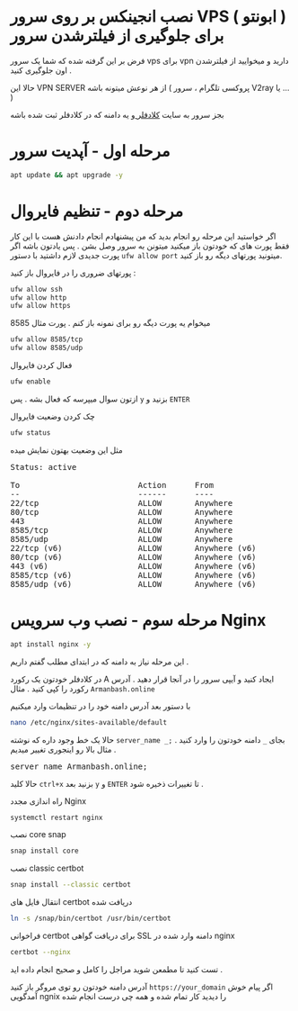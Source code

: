 # نصب انجینکس بر روی سرور VPS ( ابونتو ) برای جلوگیری از فیلترشدن سرور
فرض بر این گرفته شده که شما یک سرور vps برای vpn دارید و میخوایید از فیلترشدن اون جلوگیری کنید . 

حالا این VPN SERVER از هر نوعش میتونه باشه ( پروکسی تلگرام ، سرور V2ray یا ... )

بجز سرور به سایت <a href="https://cloudfale.com" target="_blank"> کلادفلر </a>و یه دامنه که در کلادفلر ثبت شده باشه 

# مرحله اول - آپدیت سرور

```bash
apt update && apt upgrade -y
```

# مرحله دوم - تنظیم فایروال
اگر خواستید این مرحله رو انجام بدید که من پیشنهادم انجام دادنش هست با این کار فقط پورت های که خودتون باز میکنید میتونن به سرور وصل بشن . پس یادتون باشه اگر پورت جدیدی لازم داشتید با دستور `ufw allow port` میتونید پورتهای دیگه رو باز کنید.

پورتهای ضروری را در فایروال باز کنید :

```bash
ufw allow ssh
ufw allow http
ufw allow https
```

میخوام یه پورت دیگه رو برای نمونه باز کنم . پورت مثال 8585
```bash
ufw allow 8585/tcp
ufw allow 8585/udp
```
فعال کردن فایروال

```bash
ufw enable
```
ازتون سوال میپرسه که فعال بشه . پس `y` بزنید و `ENTER`

چک کردن وضعیت فایروال
```bash
ufw status
```
مثل این وضعیت بهتون نمایش میده

<pre>
Status: active

To                         Action      From
--                         ------      ----
22/tcp                     ALLOW       Anywhere
80/tcp                     ALLOW       Anywhere
443                        ALLOW       Anywhere
8585/tcp                   ALLOW       Anywhere
8585/udp                   ALLOW       Anywhere
22/tcp (v6)                ALLOW       Anywhere (v6)
80/tcp (v6)                ALLOW       Anywhere (v6)
443 (v6)                   ALLOW       Anywhere (v6)
8585/tcp (v6)              ALLOW       Anywhere (v6)
8585/udp (v6)              ALLOW       Anywhere (v6)
</pre>
# مرحله سوم - نصب وب سرویس Nginx
```bash
apt install nginx -y
```

این مرحله نیاز به دامنه که در ابتدای مطلب گفتم داریم .

در کلادفلر خودتون یک رکورد A  ایجاد کنید و آیپی سرور را در آنجا قرار دهید . آدرس رکورد را کپی کنید . مثال `Armanbash.online`


با دستور بعد آدرس دامنه خود را در تنظیمات وارد میکنیم 
```bash
nano /etc/nginx/sites-available/default
```
حالا یک خط وجود داره که نوشته `server_name _;` بجای `_` دامنه خودتون را وارد کنید . مثال بالا رو اینجوری تغییر میدیم .
<pre>server_name Armanbash.online;</pre>
حالا کلید `ctrl+x` بزنید بعد `y` و `ENTER` تا تغییرات ذخیره شود .

راه اندازی مجدد Nginx 
```bash
systemctl restart nginx
```
نصب core snap 
```bash
snap install core
```
نصب classic certbot
```bash
snap install --classic certbot
```
انتقال فایل های certbot دریافت شده
```bash
ln -s /snap/bin/certbot /usr/bin/certbot
```
فراخوانی certbot برای دریافت گواهی SSL دامنه وارد شده در nginx 
```bash
certbot --nginx
```
تست کنید تا مطمعن شوید مراجل را کامل و صحیح انجام داده اید . 

آدرس دامنه خودتون رو توی مروگر باز کنید `https://your_domain` اگر پیام خوش آمدگویی ngnix را دیدید کار تمام شده و همه چی درست انجام شده 

